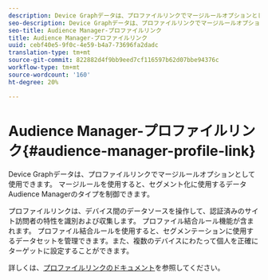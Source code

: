 ```yaml
---
description: Device Graphデータは、プロファイルリンクでマージルールオプションとして使用できます。 マージルールを使用すると、セグメント化に使用するデータAudience Managerのタイプを制御できます。
seo-description: Device Graphデータは、プロファイルリンクでマージルールオプションとして使用できます。 マージルールを使用すると、セグメント化に使用するデータAudience Managerのタイプを制御できます。
seo-title: Audience Manager-プロファイルリンク
title: Audience Manager-プロファイルリンク
uuid: cebf40e5-9f0c-4e59-b4a7-73696fa2dadc
translation-type: tm+mt
source-git-commit: 822882d4f9bb9eed7cf116597b62d07bbe94376c
workflow-type: tm+mt
source-wordcount: '160'
ht-degree: 20%

---
```



# Audience Manager-プロファイルリンク{#audience-manager-profile-link}

Device Graphデータは、プロファイルリンクでマージルールオプションとして使用できます。 マージルールを使用すると、セグメント化に使用するデータAudience Managerのタイプを制御できます。

プロファイルリンクは、デバイス間のデータソースを操作して、認証済みのサイト訪問者の特性を識別および収集します。 プロファイル結合ルール機能が含まれます。 プロファイル結合ルールを使用すると、セグメンテーションに使用するデータセットを管理できます。また、複数のデバイスにわたって個人を正確にターゲットに設定することができます。

詳しくは、[プロファイルリンクのドキュメント](https://docs.adobe.com/content/help/ja-JP/audience-manager/user-guide/features/profile-merge-rules/merge-rules-overview.html)を参照してください。
